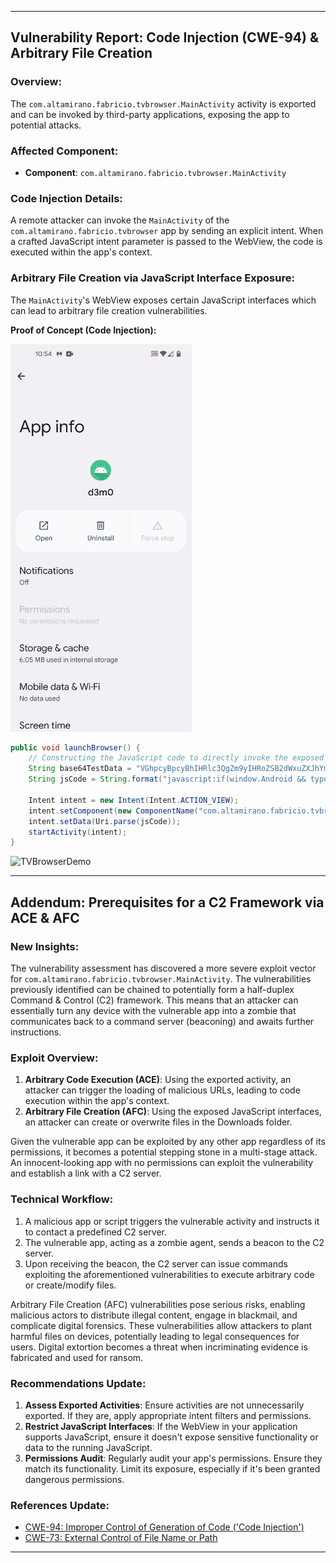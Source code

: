 

---

## Vulnerability Report: Code Injection (CWE-94) & Arbitrary File Creation

### Overview:

The `com.altamirano.fabricio.tvbrowser.MainActivity` activity is exported and can be invoked by third-party applications, exposing the app to potential attacks.

### Affected Component:
- **Component**: `com.altamirano.fabricio.tvbrowser.MainActivity`

### Code Injection Details:

A remote attacker can invoke the `MainActivity` of the `com.altamirano.fabricio.tvbrowser` app by sending an explicit intent. When a crafted JavaScript intent parameter is passed to the WebView, the code is executed within the app's context.

### Arbitrary File Creation via JavaScript Interface Exposure:

The `MainActivity`'s WebView exposes certain JavaScript interfaces which can lead to arbitrary file creation vulnerabilities.

**Proof of Concept (Code Injection):**

![image](https://github.com/actuator/com.altamirano.fabricio.tvbrowser/blob/main/TVBrowserDemo.gif)

```java
public void launchBrowser() {
    // Constructing the JavaScript code to directly invoke the exposed JavaScript interface method.
    String base64TestData = "VGhpcyBpcyBhIHRlc3QgZm9yIHRoZSB2dWxuZXJhYmlsaXR5IFBvQy4="; // Represents "This is a test for the vulnerability PoC."
    String jsCode = String.format("javascript:if(window.Android && typeof window.Android.getBase64FromBlobData === 'function'){ window.Android.getBase64FromBlobData('data:text/plain;base64,%s', 'test.txt'); }", base64TestData);

    Intent intent = new Intent(Intent.ACTION_VIEW);
    intent.setComponent(new ComponentName("com.altamirano.fabricio.tvbrowser", "com.altamirano.fabricio.tvbrowser.MainActivity"));
    intent.setData(Uri.parse(jsCode));
    startActivity(intent);
}
```

![TVBrowserDemo](https://github.com/actuator/com.altamirano.fabricio.tvbrowser/assets/78701239/5835748e-cd5a-4d06-bd95-d56d0700867f)

---

## Addendum: Prerequisites for a C2 Framework via ACE & AFC

### New Insights:

The vulnerability assessment has discovered a more severe exploit vector for `com.altamirano.fabricio.tvbrowser.MainActivity`. The vulnerabilities previously identified can be chained to potentially form a half-duplex Command & Control (C2) framework. This means that an attacker can essentially turn any device with the vulnerable app into a zombie that communicates back to a command server (beaconing) and awaits further instructions.

### Exploit Overview:
1. **Arbitrary Code Execution (ACE)**: Using the exported activity, an attacker can trigger the loading of malicious URLs, leading to code execution within the app's context.
2. **Arbitrary File Creation (AFC)**: Using the exposed JavaScript interfaces, an attacker can create or overwrite files in the Downloads folder.

Given the vulnerable app can be exploited by any other app regardless of its permissions, it becomes a potential stepping stone in a multi-stage attack. An innocent-looking app with no permissions can exploit the vulnerability and establish a link with a C2 server.

### Technical Workflow:
1. A malicious app or script triggers the vulnerable activity and instructs it to contact a predefined C2 server.
2. The vulnerable app, acting as a zombie agent, sends a beacon to the C2 server.
3. Upon receiving the beacon, the C2 server can issue commands exploiting the aforementioned vulnerabilities to execute arbitrary code or create/modify files.

Arbitrary File Creation (AFC) vulnerabilities pose serious risks, enabling malicious actors to distribute illegal content, engage in blackmail, and complicate digital forensics. These vulnerabilities allow attackers to plant harmful files on devices, potentially leading to legal consequences for users. Digital extortion becomes a threat when incriminating evidence is fabricated and used for ransom. 

### Recommendations Update:
1. **Assess Exported Activities**: Ensure activities are not unnecessarily exported. If they are, apply appropriate intent filters and permissions.
2. **Restrict JavaScript Interfaces**: If the WebView in your application supports JavaScript, ensure it doesn't expose sensitive functionality or data to the running JavaScript.
3. **Permissions Audit**: Regularly audit your app's permissions. Ensure they match its functionality. Limit its exposure, especially if it's been granted dangerous permissions.

### References Update:
- [CWE-94: Improper Control of Generation of Code ('Code Injection')](https://cwe.mitre.org/data/definitions/94.html)
- [CWE-73: External Control of File Name or Path](https://cwe.mitre.org/data/definitions/73.html)



---
